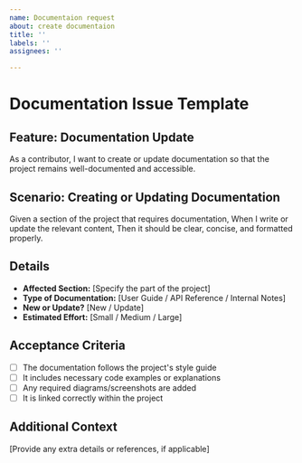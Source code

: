```yaml
---
name: Documentaion request
about: create documentaion
title: ''
labels: ''
assignees: ''

---
```


# Documentation Issue Template

## Feature: Documentation Update
As a contributor, I want to create or update documentation so that the project remains well-documented and accessible.

## Scenario: Creating or Updating Documentation
Given a section of the project that requires documentation,
When I write or update the relevant content,
Then it should be clear, concise, and formatted properly.

## Details
- **Affected Section:** [Specify the part of the project]
- **Type of Documentation:** [User Guide / API Reference / Internal Notes]
- **New or Update?** [New / Update]
- **Estimated Effort:** [Small / Medium / Large]

## Acceptance Criteria
- [ ] The documentation follows the project's style guide
- [ ] It includes necessary code examples or explanations
- [ ] Any required diagrams/screenshots are added
- [ ] It is linked correctly within the project

## Additional Context
[Provide any extra details or references, if applicable]
